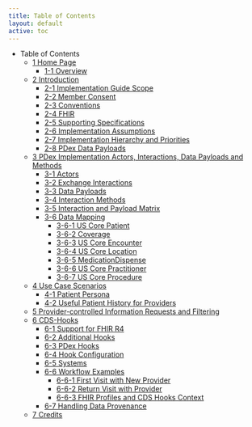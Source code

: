 ```yaml
---
title: Table of Contents
layout: default
active: toc
---
```


* Table of Contents
    * <a href="1_Home_Page.html">1 Home Page</a>
        * <a href="1-1_Overview.html">1-1 Overview</a>
    * <a href="2_Introduction.html">2 Introduction</a>
        * <a href="2-1_Implementation_Guide_Scope.html">2-1 Implementation Guide Scope</a>
        * <a href="2-2_Member_Consent.html">2-2 Member Consent</a>
        * <a href="2-3_Conventions.html">2-3 Conventions</a>
        * <a href="2-4_FHIR.html">2-4 FHIR</a>
        * <a href="2-5_Supporting_Specifications.html">2-5 Supporting Specifications</a>
        * <a href="2-6_Implementation_Assumptions.html">2-6 Implementation Assumptions</a>
        * <a href="2-7_Implementation_Hierarchy_and_Priorities.html">2-7 Implementation Hierarchy and Priorities</a>
        * <a href="2-8_PDex_Data_Payloads.html">2-8 PDex Data Payloads</a>
    * <a href="3_PDex_Implementation_Actors,_Interactions,_Data_Payloads_and_Methods.html">3 PDex Implementation Actors, Interactions, Data Payloads and Methods</a>
        * <a href="3-1_Actors.html">3-1 Actors</a>
        * <a href="3-2_Exchange_Interactions.html">3-2 Exchange Interactions</a>
        * <a href="3-3_Data_Payloads.html">3-3 Data Payloads</a>
        * <a href="3-4_Interaction_Methods.html">3-4 Interaction Methods</a>
        * <a href="3-5_Interaction_and_Payload_Matrix.html">3-5 Interaction and Payload Matrix</a>
        * <a href="3-6_Data_Mapping.html">3-6 Data Mapping</a>
            * <a href="3-6-1_US_Core_Patient.html">3-6-1 US Core Patient</a>
            * <a href="3-6-2_Coverage.html">3-6-2 Coverage</a>
            * <a href="3-6-3_US_Core_Encounter.html">3-6-3 US Core Encounter</a>
            * <a href="3-6-4_US_Core_Location.html">3-6-4 US Core Location</a>
            * <a href="3-6-5_MedicationDispense.html">3-6-5 MedicationDispense</a>
            * <a href="3-6-6_US_Core_Practitioner.html">3-6-6 US Core Practitioner</a>
            * <a href="3-6-7_US_Core_Procedure.html">3-6-7 US Core Procedure</a>
    * <a href="4_Use_Case_Scenarios.html">4 Use Case Scenarios</a>
        * <a href="4-1_Patient_Persona.html">4-1 Patient Persona</a>
        * <a href="4-2_Useful_Patient_History_for_Providers.html">4-2 Useful Patient History for Providers</a>
    * <a href="5_Provider-controlled_Information_Requests_and_Filtering.html">5 Provider-controlled Information Requests and Filtering</a>
    * <a href="6_CDS-Hooks.html">6 CDS-Hooks</a>
        * <a href="6-1_Support_for_FHIR_R4.html">6-1 Support for FHIR R4</a>
        * <a href="6-2_Additional_Hooks.html">6-2 Additional Hooks</a>
        * <a href="6-3_PDex_Hooks.html">6-3 PDex Hooks</a>
        * <a href="6-4_Hook_Configuration.html">6-4 Hook Configuration</a>
        * <a href="6-5_Systems.html">6-5 Systems</a>
        * <a href="6-6_Workflow_Examples.html">6-6 Workflow Examples</a>
            * <a href="6-6-1_First_Visit_with_New_Provider.html">6-6-1 First Visit with New Provider</a>
            * <a href="6-6-2_Return_Visit_with_Provider.html">6-6-2 Return Visit with Provider</a>
            * <a href="6-6-3_FHIR_Profiles_and_CDS_Hooks_Context.html">6-6-3 FHIR Profiles and CDS Hooks Context</a>
        * <a href="6-7_Handling_Data_Provenance.html">6-7 Handling Data Provenance</a>
    * <a href="7_Credits.html">7 Credits</a>
